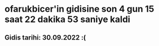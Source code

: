 # ofarukbicer'in gidisine son 4 gun 15 saat 22 dakika 53 saniye kaldi

## Gidis tarihi: 30.09.2022 :(